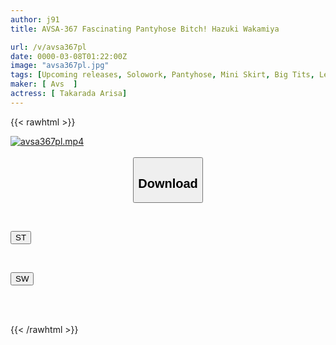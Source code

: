 ```yaml
---
author: j91
title: AVSA-367 Fascinating Pantyhose Bitch! Hazuki Wakamiya

url: /v/avsa367pl
date: 0000-03-08T01:22:00Z
image: "avsa367pl.jpg"
tags: [Upcoming releases, Solowork, Pantyhose, Mini Skirt, Big Tits, Leg Fetish, BBW	]
maker: [ Avs  ]
actress: [ Takarada Arisa]
---
```



{{< rawhtml >}}

<div class="video" data-videoid="pending_link_2.html">
    <a href="javascript:;">
        <img src="/v/avsa367pl/avsa367pl.jpg" width="WIDTH" height="HEIGHT" alt="avsa367pl.mp4" loading="lazy">
    </a>
</div>

<script type="text/javascript" src="https://j91.asia/asset/on-demand-pend.js"></script>

<br>
  <link rel="stylesheet" href="https://j91.asia/asset/bs5.css">
  
  <center>
  <button class="btn btn-primary" type="button" data-bs-toggle="collapse" data-bs-target=".multi-collapse" aria-expanded="false" aria-controls="multiCollapseExample1 multiCollapseExample2"><h2>Download</h2></button></center>
</p>
<div class="row">
  <div class="col">
    <div class="collapse multi-collapse" id="multiCollapseExample1">
      <div class="card card-body">
	      	      <br>
<div class="buttons">  
<p><a href="https://j91.asia/pending_link_2.html" target="_blank"><button class="btn-hover color-3"><i class="fa fa-download"></i> ST</button></a></p></div>
    </div>
  </div>
</div>
  <div class="col">
    <div class="collapse multi-collapse" id="multiCollapseExample2">
      <div class="card card-body">
	      <br>
<div class="buttons">
<p><a href="https://j91.asia/pending_link_2.html" target="_blank"><button class="btn-hover color-2"><i class="fa fa-download"></i> SW</button></a></p></div>
<br><br>
      </div>
    </div>
  </div>
</div>

{{< /rawhtml >}}